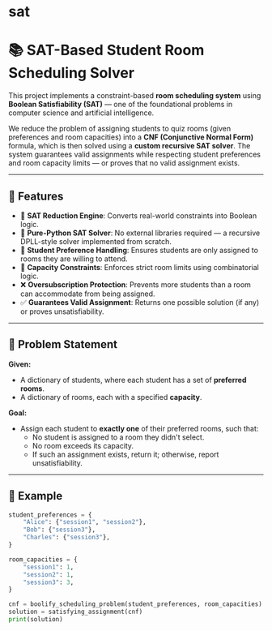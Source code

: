 # sat
# 📚 SAT-Based Student Room Scheduling Solver

This project implements a constraint-based **room scheduling system** using **Boolean Satisfiability (SAT)** — one of the foundational problems in computer science and artificial intelligence.

We reduce the problem of assigning students to quiz rooms (given preferences and room capacities) into a **CNF (Conjunctive Normal Form)** formula, which is then solved using a **custom recursive SAT solver**. The system guarantees valid assignments while respecting student preferences and room capacity limits — or proves that no valid assignment exists.

---

## 🚀 Features

- 🔢 **SAT Reduction Engine**: Converts real-world constraints into Boolean logic.
- 🧮 **Pure-Python SAT Solver**: No external libraries required — a recursive DPLL-style solver implemented from scratch.
- 🎯 **Student Preference Handling**: Ensures students are only assigned to rooms they are willing to attend.
- 🧠 **Capacity Constraints**: Enforces strict room limits using combinatorial logic.
- ❌ **Oversubscription Protection**: Prevents more students than a room can accommodate from being assigned.
- ✅ **Guarantees Valid Assignment**: Returns one possible solution (if any) or proves unsatisfiability.

---

## 📖 Problem Statement

**Given:**

- A dictionary of students, where each student has a set of **preferred rooms**.
- A dictionary of rooms, each with a specified **capacity**.

**Goal:**

- Assign each student to **exactly one** of their preferred rooms, such that:
  - No student is assigned to a room they didn't select.
  - No room exceeds its capacity.
  - If such an assignment exists, return it; otherwise, report unsatisfiability.

---

## 🧪 Example

```python
student_preferences = {
    "Alice": {"session1", "session2"},
    "Bob": {"session3"},
    "Charles": {"session3"},
}

room_capacities = {
    "session1": 1,
    "session2": 1,
    "session3": 3,
}

cnf = boolify_scheduling_problem(student_preferences, room_capacities)
solution = satisfying_assignment(cnf)
print(solution)
